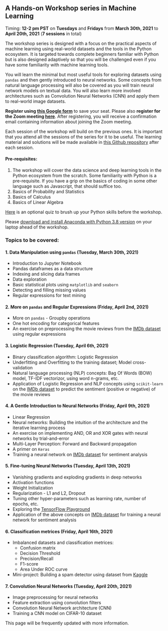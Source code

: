 ## A Hands-on Workshop series in Machine Learning 
Timing: **12-2 pm PST** on **Tuesdays** and **Fridays** from **March 30th, 2021** to **April 20th, 2021** (**7 sessions** in total)  

The workshop series is designed with a focus on the practical aspects of machine learning using real-world datasets and the tools in the Python ecosystem. It is targeted towards complete beginners familiar with Python but is also designed adaptively so that you will be challenged even if you have some familiarity with machine learning tools. 

You will learn the minimal but most useful tools for exploring datasets using `pandas` and then gently introduced to neural networks. Some concepts from natural language processing will also be covered as you will train neural network models on textual data. You will also learn more involved architectures such as Convolution Neural Networks (CNN) and apply them to real-world image datasets.

**Register using [this Google form](https://forms.gle/GWURZQd3MqPUjbvg8)** to save your seat. Please also **register for the Zoom meeting [here](https://hmc-edu.zoom.us/meeting/register/tJAlc-isqzkvG9YRbSQ-t3GE-t-M82Q7E53x)**. After registering, you will receive a confirmation email containing information about joining the Zoom meeting. 

Each session of the workshop will build on the previous ones. It is important that you attend all the sessions of the series for it to be useful. The learning material and solutions will be made available in [this Github repository](https://github.com/AashitaK/A-Hands-on-Workshop-series-in-Machine-Learning) after each session.

#### Pre-requisites:
1. The workshop will cover the data science and deep learning tools in the Python ecosystem from the scratch. Some familiarity with Python is a pre-requisite. If you have a grip on the basics of coding in some other language such as Javascript, that should suffice too. 
2. Basics of Probability and Statistics
3. Basics of Calculus
4. Basics of Linear Algebra

[Here](https://forms.gle/k3sidBtcAikQziQU7) is an optional quiz to brush up your Python skills before the workshop.

Please [download and install Anaconda with Python 3.8 version](https://www.anaconda.com/products/individual#Downloads) on your laptop ahead of the workshop.  

### Topics to be covered:  

#### 1. Data Manipulation using `pandas` (Tuesday, March 30th, 2021)
* Introduction to Jupyter Notebook
* Pandas dataframes as a data structure
* Indexing and slicing data frames
* Data exploration 
* Basic statistical plots using `matplotlib` and `seaborn`
* Detecting and filling missing values
* Regular expressions for text mining

#### 2. More on `pandas` and Regular Expressions (Friday, April 2nd, 2021)
* More on `pandas` - Groupby operations
* One hot encoding for categorical features
* An exercise on preprocessing the movie reviews from the [IMDb dataset](https://www.kaggle.com/lakshmi25npathi/imdb-dataset-of-50k-movie-reviews) using regular expressions

#### 3. Logistic Regression (Tuesday, April 6th, 2021)
* Binary classification algorithm: Logistic Regression
* Underfitting and Overfitting to the training dataset; Model cross-validation
* Natural language processing (NLP) concepts: Bag Of Words (BOW) model, TF-IDF vectorizor, using word n-grams, etc.
* Application of Logistic Regression and NLP concepts using `scikit-learn` on the [IMDb dataset](https://www.kaggle.com/lakshmi25npathi/imdb-dataset-of-50k-movie-reviews) to predict the sentiment (positive or negative) of the movie reviews

#### 4. A Gentle Introduction to Neural Networks (Friday, April 9th, 2021)
* Linear Regression
* Neural networks: Building the intuition of the architecture and the iterative learning process  
* An exercise on implementing AND, OR and XOR gates with neural networks by trial-and-error
* Multi-Layer Perception: Forward and Backward propagation
* A primer on `Keras`
* Training a neural network on [IMDb dataset](https://www.kaggle.com/lakshmi25npathi/imdb-dataset-of-50k-movie-reviews) for sentiment analysis
 
#### 5. Fine-tuning Neural Networks (Tuesday, April 13th, 2021)
* Vanishing gradients and exploding gradients in deep networks
* Activation functions 
* Weight Initialization
* Regularization - L1 and L2, Dropout
* Tuning other hyper-parameters such as learning rate, number of epochs, etc.
* Exploring the [TensorFlow Playground](https://playground.tensorflow.org/)
* Application of the above concepts on [IMDb dataset](https://www.kaggle.com/lakshmi25npathi/imdb-dataset-of-50k-movie-reviews) for training a neural network for sentiment analysis

#### 6. Classification metrices (Friday, April 16th, 2021)
* Imbalanced datasets and classification metrices:
    * Confusion matrix
    * Decision Threshold
    * Precision/Recall
    * F1-score
    * Area Under ROC curve 
* Mini-project: Building a spam detector using dataset from [Kaggle](https://www.kaggle.com)

#### 7. Convolution Neural Networks (Tuesday, April 20th, 2021)
* Image preprocessing for neural networks
* Feature extraction using convolution filters
* Convolution Neural Network architecture (CNN)
* Training a CNN model on CIFAR-10 dataset

This page will be frequently updated with more information.

